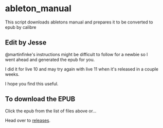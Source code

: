 # ableton_manual
This script downloads abletons manual and prepares it to be converted to epub by calibre

## Edit by Jesse

@martinfinke's instructions might be difficult to follow for a newbie so I went ahead 
and generated the epub for you. 

I did it for live 10 and may try again with live 11 when it's released in a couple weeks.

I hope you find this useful.

## To download the EPUB

Click the epub from the list of files above or...

Head over to [releases](https://github.com/jessebrennan/ableton_manual/releases/tag/10.1.30).
